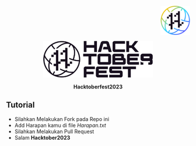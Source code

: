 <p align="right"><img src="Hfest-Badge-2-Color-Void@2x.png" width="80" height="80"></p>

<p align="center"><img src="Hfest-Logo-Void@2x.png" width="300" height="100"></p>

<p align="center"><b>Hacktoberfest2023</b></p>

## Tutorial

- Silahkan Melakukan Fork pada Repo ini
- Add Harapan kamu di file *Harapan.txt*
- Silahkan Melakukan Pull Request
- Salam <b>Hacktober2023</b>
##

